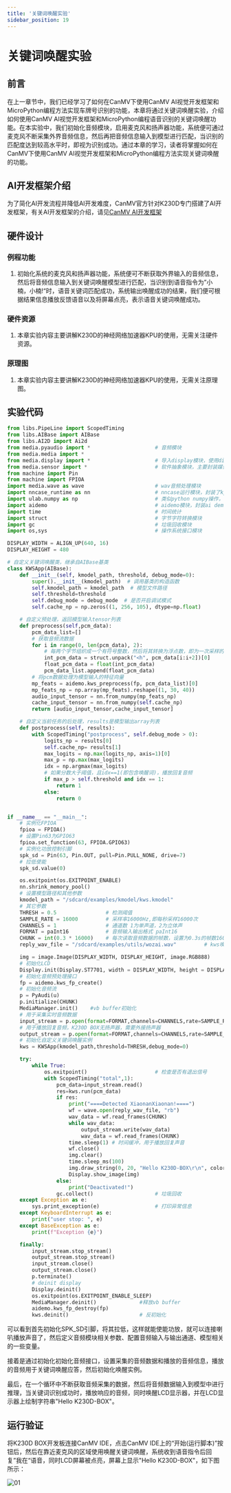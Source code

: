 ```yaml
---
title: '关键词唤醒实验'
sidebar_position: 19
---
```


# 关键词唤醒实验

## 前言

在上一章节中，我们已经学习了如何在CanMV下使用CanMV AI视觉开发框架和MicroPython编程方法实现车牌号识别的功能，本章将通过关键词唤醒实验，介绍如何使用CanMV AI视觉开发框架和MicroPython编程语音识别的关键词唤醒功能。在本实验中，我们初始化音频模块，启用麦克风和扬声器功能，系统便可通过麦克风不断采集外界音频信息，然后再把音频信息输入到模型进行匹配，当识别的匹配度达到较高水平时，即视为识别成功。通过本章的学习，读者将掌握如何在CanMV下使用CanMV AI视觉开发框架和MicroPython编程方法实现关键词唤醒的功能。

## AI开发框架介绍

为了简化AI开发流程并降低AI开发难度，CanMV官方针对K230D专门搭建了AI开发框架，有关AI开发框架的介绍，请见[CanMV AI开发框架](development_framework.md)

## 硬件设计

### 例程功能

1. 初始化系统的麦克风和扬声器功能，系统便可不断获取外界输入的音频信息，然后将音频信息输入到关键词唤醒模型进行匹配，当识别到语音指令为”小楠，小楠!“时，语音关键词匹配成功，系统输出唤醒成功的结果，我们便可根据结果信息播放反馈语音以及将屏幕点亮，表示语音关键词唤醒成功。


### 硬件资源

1. 本章实验内容主要讲解K230D的神经网络加速器KPU的使用，无需关注硬件资源。


### 原理图

1. 本章实验内容主要讲解K230D的神经网络加速器KPU的使用，无需关注原理图。

## 实验代码

``` python
from libs.PipeLine import ScopedTiming
from libs.AIBase import AIBase
from libs.AI2D import Ai2d
from media.pyaudio import *                     # 音频模块
from media.media import *
from media.display import *                     # 导入display模块，使用display相关接口
from media.sensor import *                      # 软件抽象模块，主要封装媒体数据链路以及媒体缓冲区
from machine import Pin
from machine import FPIOA
import media.wave as wave                       # wav音频处理模块
import nncase_runtime as nn                     # nncase运行模块，封装了kpu（kmodel推理）和ai2d（图片预处理加速）操作
import ulab.numpy as np                         # 类似python numpy操作，但也会有一些接口不同
import aidemo                                   # aidemo模块，封装ai demo相关前处理、后处理等操作
import time                                     # 时间统计
import struct                                   # 字节字符转换模块
import gc                                       # 垃圾回收模块
import os,sys                                   # 操作系统接口模块

DISPLAY_WIDTH = ALIGN_UP(640, 16)
DISPLAY_HEIGHT = 480

# 自定义关键词唤醒类，继承自AIBase基类
class KWSApp(AIBase):
    def __init__(self, kmodel_path, threshold, debug_mode=0):
        super().__init__(kmodel_path)  # 调用基类的构造函数
        self.kmodel_path = kmodel_path  # 模型文件路径
        self.threshold=threshold
        self.debug_mode = debug_mode  # 是否开启调试模式
        self.cache_np = np.zeros((1, 256, 105), dtype=np.float)

    # 自定义预处理，返回模型输入tensor列表
    def preprocess(self,pcm_data):
        pcm_data_list=[]
        # 获取音频流数据
        for i in range(0, len(pcm_data), 2):
            # 每两个字节组织成一个有符号整数，然后将其转换为浮点数，即为一次采样的数据，加入到当前一帧（0.3s）的数据列表中
            int_pcm_data = struct.unpack("<h", pcm_data[i:i+2])[0]
            float_pcm_data = float(int_pcm_data)
            pcm_data_list.append(float_pcm_data)
        # 将pcm数据处理为模型输入的特征向量
        mp_feats = aidemo.kws_preprocess(fp, pcm_data_list)[0]
        mp_feats_np = np.array(mp_feats).reshape((1, 30, 40))
        audio_input_tensor = nn.from_numpy(mp_feats_np)
        cache_input_tensor = nn.from_numpy(self.cache_np)
        return [audio_input_tensor,cache_input_tensor]

    # 自定义当前任务的后处理，results是模型输出array列表
    def postprocess(self, results):
        with ScopedTiming("postprocess", self.debug_mode > 0):
            logits_np = results[0]
            self.cache_np= results[1]
            max_logits = np.max(logits_np, axis=1)[0]
            max_p = np.max(max_logits)
            idx = np.argmax(max_logits)
            # 如果分数大于阈值，且idx==1(即包含唤醒词)，播放回复音频
            if max_p > self.threshold and idx == 1:
                return 1
            else:
                return 0


if __name__ == "__main__":
    # 实例化FPIOA
    fpioa = FPIOA()
    # 设置Pin63为GPIO63
    fpioa.set_function(63, FPIOA.GPIO63)
    # 实例化功放控制引脚
    spk_sd = Pin(63, Pin.OUT, pull=Pin.PULL_NONE, drive=7)
    # 拉低使能
    spk_sd.value(0)

    os.exitpoint(os.EXITPOINT_ENABLE)
    nn.shrink_memory_pool()
    # 设置模型路径和其他参数
    kmodel_path = "/sdcard/examples/kmodel/kws.kmodel"
    # 其它参数
    THRESH = 0.5                # 检测阈值
    SAMPLE_RATE = 16000         # 采样率16000Hz,即每秒采样16000次
    CHANNELS = 1                # 通道数 1为单声道，2为立体声
    FORMAT = paInt16            # 音频输入输出格式 paInt16
    CHUNK = int(0.3 * 16000)    # 每次读取音频数据的帧数，设置为0.3s的帧数16000*0.3=4800
    reply_wav_file = "/sdcard/examples/utils/wozai.wav"         # kws唤醒词回复音频路径

    img = image.Image(DISPLAY_WIDTH, DISPLAY_HEIGHT, image.RGB888)
    # 初始化LCD
    Display.init(Display.ST7701, width = DISPLAY_WIDTH, height = DISPLAY_HEIGHT, to_ide = True)
    # 初始化音频预处理接口
    fp = aidemo.kws_fp_create()
    # 初始化音频流
    p = PyAudi(u)
    p.initialize(CHUNK)
    MediaManager.init()    #vb buffer初始化
    # 用于采集实时音频数据
    input_stream = p.open(format=FORMAT,channels=CHANNELS,rate=SAMPLE_RATE,input=True,frames_per_buffer=CHUNK)
    # 用于播放回复音频，K230D BOX无扬声器，需要外接扬声器
    output_stream = p.open(format=FORMAT,channels=CHANNELS,rate=SAMPLE_RATE,output=True,frames_per_buffer=CHUNK)
    # 初始化自定义关键词唤醒实例
    kws = KWSApp(kmodel_path,threshold=THRESH,debug_mode=0)

    try:
        while True:
            os.exitpoint()                      # 检查是否有退出信号
            with ScopedTiming("total",1):
                pcm_data=input_stream.read()
                res=kws.run(pcm_data)
                if res:
                    print("====Detected XiaonanXiaonan!====")
                    wf = wave.open(reply_wav_file, "rb")
                    wav_data = wf.read_frames(CHUNK)
                    while wav_data:
                        output_stream.write(wav_data)
                        wav_data = wf.read_frames(CHUNK)
                    time.sleep(1) # 时间缓冲，用于播放回复声音
                    wf.close()
                    img.clear()
                    time.sleep_ms(100)
                    img.draw_string(0, 20, "Hello K230D-BOX\r\n", color=(255, 0, 0), scale=4)
                    Display.show_image(img)
                else:
                    print("Deactivated!")
                gc.collect()                    # 垃圾回收
    except Exception as e:
        sys.print_exception(e)                  # 打印异常信息
    except KeyboardInterrupt as e:
        print("user stop: ", e)
    except BaseException as e:
        print(f"Exception {e}")

    finally:
        input_stream.stop_stream()
        output_stream.stop_stream()
        input_stream.close()
        output_stream.close()
        p.terminate()
        # deinit display
        Display.deinit()
        os.exitpoint(os.EXITPOINT_ENABLE_SLEEP)
        MediaManager.deinit()              #释放vb buffer
        aidemo.kws_fp_destroy(fp)
        kws.deinit()                       # 反初始化
```

可以看到首先初始化SPK_SD引脚，将其拉低，这样就能使能功放，就可以连接喇叭播放声音了，然后定义音频模块相关参数、配置音频输入与输出通道、模型相关的一些变量。

接着是通过初始化初始化音频接口，设置采集的音频数据和播放的音频信息，播放的音频用于关键词唤醒应答，然后初始化唤醒实例。

最后，在一个循环中不断获取音频采集的数据，然后将音频数据输入到模型中进行推理，当关键词识别成功时，播放响应的音频，同时唤醒LCD显示器，并在LCD显示器上绘制字符串"Hello K230D-BOX"。

## 运行验证

将K230D BOX开发板连接CanMV IDE，点击CanMV IDE上的“开始(运行脚本)”按钮后，然后在靠近麦克风的区域使用唤醒关键词唤醒，系统收到语音指令后回复”我在“语音，同时LCD屏幕被点亮，屏幕上显示"Hello K230D-BOX"，如下图所示：

![01](./img/54.png)



